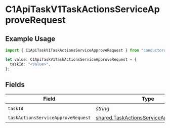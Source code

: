 # C1ApiTaskV1TaskActionsServiceApproveRequest

## Example Usage

```typescript
import { C1ApiTaskV1TaskActionsServiceApproveRequest } from "conductorone-sdk-typescript/sdk/models/operations";

let value: C1ApiTaskV1TaskActionsServiceApproveRequest = {
  taskId: "<value>",
};
```

## Fields

| Field                                                                                                     | Type                                                                                                      | Required                                                                                                  | Description                                                                                               |
| --------------------------------------------------------------------------------------------------------- | --------------------------------------------------------------------------------------------------------- | --------------------------------------------------------------------------------------------------------- | --------------------------------------------------------------------------------------------------------- |
| `taskId`                                                                                                  | *string*                                                                                                  | :heavy_check_mark:                                                                                        | N/A                                                                                                       |
| `taskActionsServiceApproveRequest`                                                                        | [shared.TaskActionsServiceApproveRequest](../../../sdk/models/shared/taskactionsserviceapproverequest.md) | :heavy_minus_sign:                                                                                        | N/A                                                                                                       |